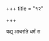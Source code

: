 +++
title = "१२"

+++

<div class="js_include " url="/kalpAntaram/static/smRtiH/manuH/vishvAsa_prastutiH/12/001_chAturvarNyasya_kRtsno.md"  newLevelForH1="4" title="None" > </div>


<div class="js_include " url="/kalpAntaram/static/smRtiH/manuH/vishvAsa_prastutiH/12/002_sa_tAn.md"  newLevelForH1="4" title="None" > </div>


<div class="js_include " url="/kalpAntaram/static/smRtiH/manuH/vishvAsa_prastutiH/12/003_shubhAshubha-phala~N_karma.md"  newLevelForH1="4" title="None" > </div>


<div class="js_include " url="/kalpAntaram/static/smRtiH/manuH/vishvAsa_prastutiH/12/004_tasyeha_trividhasyA-pi.md"  newLevelForH1="4" title="None" > </div>


<div class="js_include " url="/kalpAntaram/static/smRtiH/manuH/vishvAsa_prastutiH/12/005_paradravyeShv_abhidhyAnam.md"  newLevelForH1="4" title="None" > </div>


<div class="js_include " url="/kalpAntaram/static/smRtiH/manuH/vishvAsa_prastutiH/12/006_pAruShyam_anRtam.md"  newLevelForH1="4" title="None" > </div>


<div class="js_include " url="/kalpAntaram/static/smRtiH/manuH/vishvAsa_prastutiH/12/007_adattAnAm_upAdAnam.md"  newLevelForH1="4" title="None" > </div>


<div class="js_include " url="/kalpAntaram/static/smRtiH/manuH/vishvAsa_prastutiH/12/008_mAnasam_manasaivA-yam.md"  newLevelForH1="4" title="None" > </div>


<div class="js_include " url="/kalpAntaram/static/smRtiH/manuH/vishvAsa_prastutiH/12/009_sharIrajaiH_karmadoShair.md"  newLevelForH1="4" title="None" > </div>


<div class="js_include " url="/kalpAntaram/static/smRtiH/manuH/vishvAsa_prastutiH/12/010_vAgdaNDo.atha.md"  newLevelForH1="4" title="None" > </div>


<div class="js_include " url="/kalpAntaram/static/smRtiH/manuH/vishvAsa_prastutiH/12/011_tridaNDam_etan.md"  newLevelForH1="4" title="None" > </div>


<div class="js_include " url="/kalpAntaram/static/smRtiH/manuH/vishvAsa_prastutiH/12/012_yo.asyAtmanaH.md"  newLevelForH1="4" title="None" > </div>


<div class="js_include " url="/kalpAntaram/static/smRtiH/manuH/vishvAsa_prastutiH/12/013_jIvasanjno.antarAtmAnyaH.md"  newLevelForH1="4" title="None" > </div>


<div class="js_include " url="/kalpAntaram/static/smRtiH/manuH/vishvAsa_prastutiH/12/014_tAv_ubhau.md"  newLevelForH1="4" title="None" > </div>


<div class="js_include " url="/kalpAntaram/static/smRtiH/manuH/vishvAsa_prastutiH/12/015_asankhyA_mUrtayas.md"  newLevelForH1="4" title="None" > </div>


<div class="js_include " url="/kalpAntaram/static/smRtiH/manuH/vishvAsa_prastutiH/12/016_panchabhya_eva.md"  newLevelForH1="4" title="None" > </div>


<div class="js_include " url="/kalpAntaram/static/smRtiH/manuH/vishvAsa_prastutiH/12/017_tenA-nubhUya_tA.md"  newLevelForH1="4" title="None" > </div>


<div class="js_include " url="/kalpAntaram/static/smRtiH/manuH/vishvAsa_prastutiH/12/018_so.anubhUyA-sukhodarkAn.md"  newLevelForH1="4" title="None" > </div>


<div class="js_include " url="/kalpAntaram/static/smRtiH/manuH/vishvAsa_prastutiH/12/019_tau_dharmam.md"  newLevelForH1="4" title="None" > </div>


 यद्य् आचरति धर्मं स  
<div class="js_include " url="/kalpAntaram/static/smRtiH/manuH/vishvAsa_prastutiH/12/020_prAyasho.adharmam.md"  newLevelForH1="4" title="None" > </div>


<div class="js_include " url="/kalpAntaram/static/smRtiH/manuH/vishvAsa_prastutiH/12/021_yadi_tu.md"  newLevelForH1="4" title="None" > </div>


<div class="js_include " url="/kalpAntaram/static/smRtiH/manuH/vishvAsa_prastutiH/12/022_yAmIs_tA.md"  newLevelForH1="4" title="None" > </div>


<div class="js_include " url="/kalpAntaram/static/smRtiH/manuH/vishvAsa_prastutiH/12/023_etA_dRShTvAsya.md"  newLevelForH1="4" title="None" > </div>




<div class="js_include " url="/kalpAntaram/static/smRtiH/manuH/vishvAsa_prastutiH/12/024_sattvaM_rajas.md"  newLevelForH1="4" title="None" > </div>


<div class="js_include " url="/kalpAntaram/static/smRtiH/manuH/vishvAsa_prastutiH/12/025_yo_yadaiShAm.md"  newLevelForH1="4" title="None" > </div>


<div class="js_include " url="/kalpAntaram/static/smRtiH/manuH/vishvAsa_prastutiH/12/026_sattva~n_jnAnam.md"  newLevelForH1="4" title="None" > </div>


<div class="js_include " url="/kalpAntaram/static/smRtiH/manuH/vishvAsa_prastutiH/12/027_tatra_yat.md"  newLevelForH1="4" title="None" > </div>


<div class="js_include " url="/kalpAntaram/static/smRtiH/manuH/vishvAsa_prastutiH/12/028_yat_tu.md"  newLevelForH1="4" title="None" > </div>


<div class="js_include " url="/kalpAntaram/static/smRtiH/manuH/vishvAsa_prastutiH/12/029_yat_tu.md"  newLevelForH1="4" title="None" > </div>


<div class="js_include " url="/kalpAntaram/static/smRtiH/manuH/vishvAsa_prastutiH/12/030_trayANAm_api.md"  newLevelForH1="4" title="None" > </div>


<div class="js_include " url="/kalpAntaram/static/smRtiH/manuH/vishvAsa_prastutiH/12/031_vedAbhyAsas_tapo.md"  newLevelForH1="4" title="None" > </div>


<div class="js_include " url="/kalpAntaram/static/smRtiH/manuH/vishvAsa_prastutiH/12/032_ArambharuchitAdhairyam_asatkArya-parigrahaH.md"  newLevelForH1="4" title="None" > </div>


<div class="js_include " url="/kalpAntaram/static/smRtiH/manuH/vishvAsa_prastutiH/12/033_lobhaH_svapno.md"  newLevelForH1="4" title="None" > </div>


<div class="js_include " url="/kalpAntaram/static/smRtiH/manuH/vishvAsa_prastutiH/12/034_trayANAm_api.md"  newLevelForH1="4" title="None" > </div>


<div class="js_include " url="/kalpAntaram/static/smRtiH/manuH/vishvAsa_prastutiH/12/035_yat_karma.md"  newLevelForH1="4" title="None" > </div>


<div class="js_include " url="/kalpAntaram/static/smRtiH/manuH/vishvAsa_prastutiH/12/036_yenA-smin_karmanA.md"  newLevelForH1="4" title="None" > </div>


<div class="js_include " url="/kalpAntaram/static/smRtiH/manuH/vishvAsa_prastutiH/12/037_yat_sarveNechChati.md"  newLevelForH1="4" title="None" > </div>


<div class="js_include " url="/kalpAntaram/static/smRtiH/manuH/vishvAsa_prastutiH/12/038_tamaso_laxaNam.md"  newLevelForH1="4" title="None" > </div>



<div class="js_include " url="/kalpAntaram/static/smRtiH/manuH/vishvAsa_prastutiH/12/039_yena_yas.md"  newLevelForH1="4" title="None" > </div>


<div class="js_include " url="/kalpAntaram/static/smRtiH/manuH/vishvAsa_prastutiH/12/040_devatvaM_sAttvikA.md"  newLevelForH1="4" title="None" > </div>


<div class="js_include " url="/kalpAntaram/static/smRtiH/manuH/vishvAsa_prastutiH/12/041_trividhA_trividhaiShA.md"  newLevelForH1="4" title="None" > </div>


<div class="js_include " url="/kalpAntaram/static/smRtiH/manuH/vishvAsa_prastutiH/12/042_sthAvarAH_kRmi-kITAsh.md"  newLevelForH1="4" title="None" > </div>


<div class="js_include " url="/kalpAntaram/static/smRtiH/manuH/vishvAsa_prastutiH/12/043_hastinash_cha.md"  newLevelForH1="4" title="None" > </div>


<div class="js_include " url="/kalpAntaram/static/smRtiH/manuH/vishvAsa_prastutiH/12/044_chAraNAsh_cha.md"  newLevelForH1="4" title="None" > </div>


<div class="js_include " url="/kalpAntaram/static/smRtiH/manuH/vishvAsa_prastutiH/12/045_jhallA_mallA.md"  newLevelForH1="4" title="None" > </div>


<div class="js_include " url="/kalpAntaram/static/smRtiH/manuH/vishvAsa_prastutiH/12/046_rAjAnaH_xatriyAsh.md"  newLevelForH1="4" title="None" > </div>


<div class="js_include " url="/kalpAntaram/static/smRtiH/manuH/vishvAsa_prastutiH/12/047_gandharvA_guhyakA.md"  newLevelForH1="4" title="None" > </div>


<div class="js_include " url="/kalpAntaram/static/smRtiH/manuH/vishvAsa_prastutiH/12/048_tApasA_yatayo.md"  newLevelForH1="4" title="None" > </div>


<div class="js_include " url="/kalpAntaram/static/smRtiH/manuH/vishvAsa_prastutiH/12/049_yajvAna_RShayo.md"  newLevelForH1="4" title="None" > </div>


<div class="js_include " url="/kalpAntaram/static/smRtiH/manuH/vishvAsa_prastutiH/12/050_brahmA_vishvasRjo.md"  newLevelForH1="4" title="None" > </div>


<div class="js_include " url="/kalpAntaram/static/smRtiH/manuH/vishvAsa_prastutiH/12/051_eSha_sarvaH.md"  newLevelForH1="4" title="None" > </div>




<div class="js_include " url="/kalpAntaram/static/smRtiH/manuH/vishvAsa_prastutiH/12/052_indriyANAm_prasangena.md"  newLevelForH1="4" title="None" > </div>


<div class="js_include " url="/kalpAntaram/static/smRtiH/manuH/vishvAsa_prastutiH/12/053_yAM_yAm.md"  newLevelForH1="4" title="None" > </div>


<div class="js_include " url="/kalpAntaram/static/smRtiH/manuH/vishvAsa_prastutiH/12/054_bahUn_varShagaNAn.md"  newLevelForH1="4" title="None" > </div>


<div class="js_include " url="/kalpAntaram/static/smRtiH/manuH/vishvAsa_prastutiH/12/055_shva-sUkara-kharoShTrANA~N_go--jAvi-mRga-paxiNAm.md"  newLevelForH1="4" title="None" > </div>


<div class="js_include " url="/kalpAntaram/static/smRtiH/manuH/vishvAsa_prastutiH/12/056_kRmi-kITa-patangAnAM_viD-bhujAm.md"  newLevelForH1="4" title="None" > </div>


<div class="js_include " url="/kalpAntaram/static/smRtiH/manuH/vishvAsa_prastutiH/12/057_lUtAhi-saraTAnA~n_cha.md"  newLevelForH1="4" title="None" > </div>


<div class="js_include " url="/kalpAntaram/static/smRtiH/manuH/vishvAsa_prastutiH/12/058_tRNa-gulma-latAnA~n_cha.md"  newLevelForH1="4" title="None" > </div>


<div class="js_include " url="/kalpAntaram/static/smRtiH/manuH/vishvAsa_prastutiH/12/059_hiMsrA_bhavanti.md"  newLevelForH1="4" title="None" > </div>


<div class="js_include " url="/kalpAntaram/static/smRtiH/manuH/vishvAsa_prastutiH/12/060_saMyogam_patitair.md"  newLevelForH1="4" title="None" > </div>


<div class="js_include " url="/kalpAntaram/static/smRtiH/manuH/vishvAsa_prastutiH/12/061_maNi-muktA-pravAlAni_hRtvA.md"  newLevelForH1="4" title="None" > </div>


<div class="js_include " url="/kalpAntaram/static/smRtiH/manuH/vishvAsa_prastutiH/12/062_dhAnyaM_hRtvA.md"  newLevelForH1="4" title="None" > </div>


<div class="js_include " url="/kalpAntaram/static/smRtiH/manuH/vishvAsa_prastutiH/12/063_mAMsa~N_gRdhro.md"  newLevelForH1="4" title="None" > </div>


<div class="js_include " url="/kalpAntaram/static/smRtiH/manuH/vishvAsa_prastutiH/12/064_kausheyan_tittirir.md"  newLevelForH1="4" title="None" > </div>


<div class="js_include " url="/kalpAntaram/static/smRtiH/manuH/vishvAsa_prastutiH/12/065_ChuchChundariH_shubhAn.md"  newLevelForH1="4" title="None" > </div>


<div class="js_include " url="/kalpAntaram/static/smRtiH/manuH/vishvAsa_prastutiH/12/066_bako_bhavati.md"  newLevelForH1="4" title="None" > </div>


<div class="js_include " url="/kalpAntaram/static/smRtiH/manuH/vishvAsa_prastutiH/12/067_vRko_mRgebham.md"  newLevelForH1="4" title="None" > </div>


<div class="js_include " url="/kalpAntaram/static/smRtiH/manuH/vishvAsa_prastutiH/12/068_yad_vA.md"  newLevelForH1="4" title="None" > </div>


<div class="js_include " url="/kalpAntaram/static/smRtiH/manuH/vishvAsa_prastutiH/12/069_striyo.apy.md"  newLevelForH1="4" title="None" > </div>


<div class="js_include " url="/kalpAntaram/static/smRtiH/manuH/vishvAsa_prastutiH/12/070_svebhyaH_svebhyas.md"  newLevelForH1="4" title="None" > </div>


<div class="js_include " url="/kalpAntaram/static/smRtiH/manuH/vishvAsa_prastutiH/12/071_vAntAshy_ulkAmukhaH.md"  newLevelForH1="4" title="None" > </div>


<div class="js_include " url="/kalpAntaram/static/smRtiH/manuH/vishvAsa_prastutiH/12/072_maitrAxajyotikaH_preto.md"  newLevelForH1="4" title="None" > </div>


<div class="js_include " url="/kalpAntaram/static/smRtiH/manuH/vishvAsa_prastutiH/12/073_yathA_yathA.md"  newLevelForH1="4" title="None" > </div>


<div class="js_include " url="/kalpAntaram/static/smRtiH/manuH/vishvAsa_prastutiH/12/074_te.abhyAsAt.md"  newLevelForH1="4" title="None" > </div>


<div class="js_include " url="/kalpAntaram/static/smRtiH/manuH/vishvAsa_prastutiH/12/075_tAmisrAdiShu_chogreShu.md"  newLevelForH1="4" title="None" > </div>


<div class="js_include " url="/kalpAntaram/static/smRtiH/manuH/vishvAsa_prastutiH/12/076_vividhAsh_chaiva.md"  newLevelForH1="4" title="None" > </div>


<div class="js_include " url="/kalpAntaram/static/smRtiH/manuH/vishvAsa_prastutiH/12/077_sambhavAMsh_cha.md"  newLevelForH1="4" title="None" > </div>

<div class="js_include " url="/kalpAntaram/static/smRtiH/manuH/vishvAsa_prastutiH/12/078_asakRd_garbhavAseShu.md"  newLevelForH1="4" title="None" > </div>


<div class="js_include " url="/kalpAntaram/static/smRtiH/manuH/vishvAsa_prastutiH/12/079_bandhu-priya-viyogAMsh_cha.md"  newLevelForH1="4" title="None" > </div>


<div class="js_include " url="/kalpAntaram/static/smRtiH/manuH/vishvAsa_prastutiH/12/080_jarA~n_chaivA-pratIkArAm.md"  newLevelForH1="4" title="None" > </div>


<div class="js_include " url="/kalpAntaram/static/smRtiH/manuH/vishvAsa_prastutiH/12/081_yAdRshena_tu.md"  newLevelForH1="4" title="None" > </div>


<div class="js_include " url="/kalpAntaram/static/smRtiH/manuH/vishvAsa_prastutiH/12/082_eSha_sarvaH.md"  newLevelForH1="4" title="None" > </div>



<div class="js_include " url="/kalpAntaram/static/smRtiH/manuH/vishvAsa_prastutiH/12/083_vedAbhyAsas_tapo.md"  newLevelForH1="4" title="None" > </div>


<div class="js_include " url="/kalpAntaram/static/smRtiH/manuH/vishvAsa_prastutiH/12/084_sarveShAm_api.md"  newLevelForH1="4" title="None" > </div>


<div class="js_include " url="/kalpAntaram/static/smRtiH/manuH/vishvAsa_prastutiH/12/085_sarveShAm_api.md"  newLevelForH1="4" title="None" > </div>


<div class="js_include " url="/kalpAntaram/static/smRtiH/manuH/vishvAsa_prastutiH/12/086_ShaNNAm_eShAm.md"  newLevelForH1="4" title="None" > </div>


<div class="js_include " url="/kalpAntaram/static/smRtiH/manuH/vishvAsa_prastutiH/12/087_vaidike_karmayoge.md"  newLevelForH1="4" title="None" > </div>


<div class="js_include " url="/kalpAntaram/static/smRtiH/manuH/vishvAsa_prastutiH/12/088_sukhAbhyudayika~n_chaiva.md"  newLevelForH1="4" title="None" > </div>


<div class="js_include " url="/kalpAntaram/static/smRtiH/manuH/vishvAsa_prastutiH/12/089_iha_chA-mutra.md"  newLevelForH1="4" title="None" > </div>


<div class="js_include " url="/kalpAntaram/static/smRtiH/manuH/vishvAsa_prastutiH/12/090_pravRtta~N_karma.md"  newLevelForH1="4" title="None" > </div>




<div class="js_include " url="/kalpAntaram/static/smRtiH/manuH/vishvAsa_prastutiH/12/091_sarvabhUteShu_chAtmAnam.md"  newLevelForH1="4" title="None" > </div>


<div class="js_include " url="/kalpAntaram/static/smRtiH/manuH/vishvAsa_prastutiH/12/092_yathoktAny_api.md"  newLevelForH1="4" title="None" > </div>


<div class="js_include " url="/kalpAntaram/static/smRtiH/manuH/vishvAsa_prastutiH/12/093_etad_dhi.md"  newLevelForH1="4" title="None" > </div>


<div class="js_include " url="/kalpAntaram/static/smRtiH/manuH/vishvAsa_prastutiH/12/094_pitR-deva-manuShyANAM_vedash.md"  newLevelForH1="4" title="None" > </div>


<div class="js_include " url="/kalpAntaram/static/smRtiH/manuH/vishvAsa_prastutiH/12/095_yA_vedabAhyAH.md"  newLevelForH1="4" title="None" > </div>


<div class="js_include " url="/kalpAntaram/static/smRtiH/manuH/vishvAsa_prastutiH/12/096_utpadyante_chyavante.md"  newLevelForH1="4" title="None" > </div>


<div class="js_include " url="/kalpAntaram/static/smRtiH/manuH/vishvAsa_prastutiH/12/097_chAturvarNyan_trayo.md"  newLevelForH1="4" title="None" > </div>


<div class="js_include " url="/kalpAntaram/static/smRtiH/manuH/vishvAsa_prastutiH/12/098_shabdaH_sparshash.md"  newLevelForH1="4" title="None" > </div>


<div class="js_include " url="/kalpAntaram/static/smRtiH/manuH/vishvAsa_prastutiH/12/099_bibharti_sarvabhUtAni.md"  newLevelForH1="4" title="None" > </div>


<div class="js_include " url="/kalpAntaram/static/smRtiH/manuH/vishvAsa_prastutiH/12/100_senApatya~n_cha.md"  newLevelForH1="4" title="None" > </div>


<div class="js_include " url="/kalpAntaram/static/smRtiH/manuH/vishvAsa_prastutiH/12/101_yathA_jAta-balo.md"  newLevelForH1="4" title="None" > </div>


<div class="js_include " url="/kalpAntaram/static/smRtiH/manuH/vishvAsa_prastutiH/12/102_vedashAstrArthatattvajno_yatra.md"  newLevelForH1="4" title="None" > </div>


<div class="js_include " url="/kalpAntaram/static/smRtiH/manuH/vishvAsa_prastutiH/12/103_ajnebhyo_granthinaH.md"  newLevelForH1="4" title="None" > </div>


<div class="js_include " url="/kalpAntaram/static/smRtiH/manuH/vishvAsa_prastutiH/12/104_tapo_vidyA.md"  newLevelForH1="4" title="None" > </div>


<div class="js_include " url="/kalpAntaram/static/smRtiH/manuH/vishvAsa_prastutiH/12/105_pratyaxa~n_chA-numAnam.md"  newLevelForH1="4" title="None" > </div>


<div class="js_include " url="/kalpAntaram/static/smRtiH/manuH/vishvAsa_prastutiH/12/106_ArShan_dharmopadesham.md"  newLevelForH1="4" title="None" > </div>


<div class="js_include " url="/kalpAntaram/static/smRtiH/manuH/vishvAsa_prastutiH/12/107_naiHshreyasam_idam.md"  newLevelForH1="4" title="None" > </div>




<div class="js_include " url="/kalpAntaram/static/smRtiH/manuH/vishvAsa_prastutiH/12/108_anAmnAteShu_dharmeShu.md"  newLevelForH1="4" title="None" > </div>


<div class="js_include " url="/kalpAntaram/static/smRtiH/manuH/vishvAsa_prastutiH/12/109_dharmeNA-dhigato_yais.md"  newLevelForH1="4" title="None" > </div>


<div class="js_include " url="/kalpAntaram/static/smRtiH/manuH/vishvAsa_prastutiH/12/110_dashAvarA_vA.md"  newLevelForH1="4" title="None" > </div>


<div class="js_include " url="/kalpAntaram/static/smRtiH/manuH/vishvAsa_prastutiH/12/111_traividyo_hetukas.md"  newLevelForH1="4" title="None" > </div>


<div class="js_include " url="/kalpAntaram/static/smRtiH/manuH/vishvAsa_prastutiH/12/112_Rgvedavid_yajurvich.md"  newLevelForH1="4" title="None" > </div>


<div class="js_include " url="/kalpAntaram/static/smRtiH/manuH/vishvAsa_prastutiH/12/113_eko.api.md"  newLevelForH1="4" title="None" > </div>


<div class="js_include " url="/kalpAntaram/static/smRtiH/manuH/vishvAsa_prastutiH/12/114_avratAnAm_amantrANAm.md"  newLevelForH1="4" title="None" > </div>


<div class="js_include " url="/kalpAntaram/static/smRtiH/manuH/vishvAsa_prastutiH/12/115_yaM_vadanti.md"  newLevelForH1="4" title="None" > </div>


<div class="js_include " url="/kalpAntaram/static/smRtiH/manuH/vishvAsa_prastutiH/12/116_etad_vo.md"  newLevelForH1="4" title="None" > </div>


<div class="js_include " url="/kalpAntaram/static/smRtiH/manuH/vishvAsa_prastutiH/12/117_evaM_sa.md"  newLevelForH1="4" title="None" > </div>


<div class="js_include " url="/kalpAntaram/static/smRtiH/manuH/vishvAsa_prastutiH/12/118_sarvam_Atmani.md"  newLevelForH1="4" title="None" > </div>


<div class="js_include " url="/kalpAntaram/static/smRtiH/manuH/vishvAsa_prastutiH/12/119_Atmaiva_devatAH.md"  newLevelForH1="4" title="None" > </div>


<div class="js_include " url="/kalpAntaram/static/smRtiH/manuH/vishvAsa_prastutiH/12/120_khaM_sanniveshayet.md"  newLevelForH1="4" title="None" > </div>


<div class="js_include " url="/kalpAntaram/static/smRtiH/manuH/vishvAsa_prastutiH/12/121_manasIndun_dishaH.md"  newLevelForH1="4" title="None" > </div>


<div class="js_include " url="/kalpAntaram/static/smRtiH/manuH/vishvAsa_prastutiH/12/122_prashAsitAraM_sarveShAm.md"  newLevelForH1="4" title="None" > </div>


<div class="js_include " url="/kalpAntaram/static/smRtiH/manuH/vishvAsa_prastutiH/12/123_etam_eke.md"  newLevelForH1="4" title="None" > </div>


<div class="js_include " url="/kalpAntaram/static/smRtiH/manuH/vishvAsa_prastutiH/12/124_eSha_sarvANi.md"  newLevelForH1="4" title="None" > </div>


<div class="js_include " url="/kalpAntaram/static/smRtiH/manuH/vishvAsa_prastutiH/12/125_evaM_yaH.md"  newLevelForH1="4" title="None" > </div>


<div class="js_include " url="/kalpAntaram/static/smRtiH/manuH/vishvAsa_prastutiH/12/126_ity_etan.md"  newLevelForH1="4" title="None" > </div>
